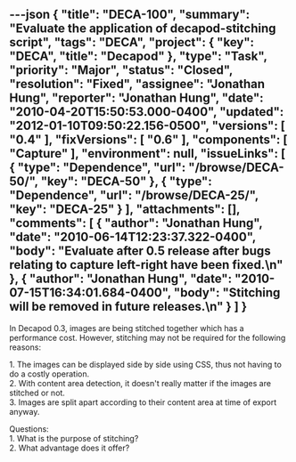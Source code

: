 ---json
{
  "title": "DECA-100",
  "summary": "Evaluate the application of decapod-stitching script",
  "tags": "DECA",
  "project": {
    "key": "DECA",
    "title": "Decapod"
  },
  "type": "Task",
  "priority": "Major",
  "status": "Closed",
  "resolution": "Fixed",
  "assignee": "Jonathan Hung",
  "reporter": "Jonathan Hung",
  "date": "2010-04-20T15:50:53.000-0400",
  "updated": "2012-01-10T09:50:22.156-0500",
  "versions": [
    "0.4"
  ],
  "fixVersions": [
    "0.6"
  ],
  "components": [
    "Capture"
  ],
  "environment": null,
  "issueLinks": [
    {
      "type": "Dependence",
      "url": "/browse/DECA-50/",
      "key": "DECA-50"
    },
    {
      "type": "Dependence",
      "url": "/browse/DECA-25/",
      "key": "DECA-25"
    }
  ],
  "attachments": [],
  "comments": [
    {
      "author": "Jonathan Hung",
      "date": "2010-06-14T12:23:37.322-0400",
      "body": "Evaluate after 0.5 release after bugs relating to capture left-right have been fixed.\n"
    },
    {
      "author": "Jonathan Hung",
      "date": "2010-07-15T16:34:01.684-0400",
      "body": "Stitching will be removed in future releases.\n"
    }
  ]
}
---
In Decapod 0.3, images are being stitched together which has a performance cost. However, stitching may not be required for the following reasons:

1\. The images can be displayed side by side using CSS, thus not having to do a costly operation.\
2\. With content area detection, it doesn't really matter if the images are stitched or not.\
3\. Images are split apart according to their content area at time of export anyway.

Questions:\
1\. What is the purpose of stitching?\
2\. What advantage does it offer?

        